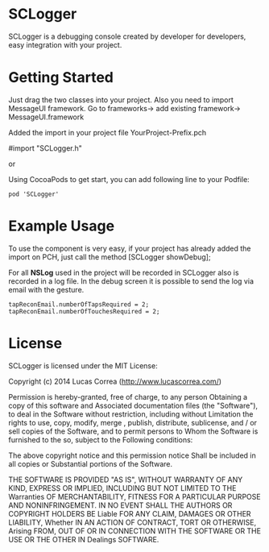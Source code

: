 SCLogger
========

SCLogger is a debugging console created by developer for developers, easy integration with your project.



Getting Started
=================
Just drag the two classes into your project. Also you need to import MessageUI framework. Go to frameworks-> add existing framework-> MessageUI.framework

Added the import in your project file YourProject-Prefix.pch 

#import "SCLogger.h"

or

Using CocoaPods to get start, you can add following line to your Podfile:

	pod 'SCLogger'

Example Usage
=============

To use the component is very easy, if your project has already added the import on PCH, just call the method [SCLogger showDebug]; 

For all **NSLog** used in the project will be recorded in SCLogger also is recorded in a log file. 
In the debug screen it is possible to send the log via email with the gesture. 

	tapReconEmail.numberOfTapsRequired = 2; 
	tapReconEmail.numberOfTouchesRequired = 2;


License
=============

SCLogger is licensed under the MIT License:

Copyright (c) 2014 Lucas Correa (http://www.lucascorrea.com/)

Permission is hereby-granted, free of charge, to any person Obtaining a copy of this software and Associated documentation files (the "Software"), to deal in the Software without restriction, including without Limitation the rights to use, copy, modify, merge , publish, distribute, sublicense, and / or sell copies of the Software, and to permit persons to Whom the Software is furnished to the so, subject to the Following conditions:

The above copyright notice and this permission notice Shall be included in all copies or Substantial portions of the Software.

THE SOFTWARE IS PROVIDED "AS IS", WITHOUT WARRANTY OF ANY KIND, EXPRESS OR IMPLIED, INCLUDING BUT NOT LIMITED TO THE Warranties OF MERCHANTABILITY, FITNESS FOR A PARTICULAR PURPOSE AND NONINFRINGEMENT. IN NO EVENT SHALL THE AUTHORS OR COPYRIGHT HOLDERS BE Liable FOR ANY CLAIM, DAMAGES OR OTHER LIABILITY, Whether IN AN ACTION OF CONTRACT, TORT OR OTHERWISE, Arising FROM, OUT OF OR IN CONNECTION WITH THE SOFTWARE OR THE USE OR THE OTHER IN Dealings SOFTWARE.
